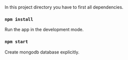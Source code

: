 In this project directory you have to first all dependencies.

### `npm install`

Run the app in the development mode.

### `npm start`

Create mongodb database explicitly.